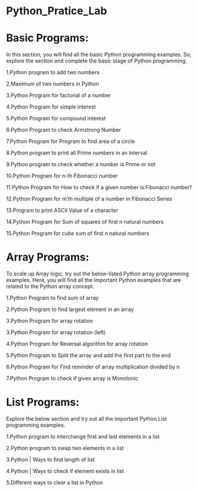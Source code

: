 # Python_Pratice_Lab
# Basic Programs:
In this section, you will find all the basic Python programming examples. So, explore the section and complete the basic stage of Python programming.

1.Python program to add two numbers

2.Maximum of two numbers in Python

3.Python Program for factorial of a number

4.Python Program for simple interest

5.Python Program for compound interest

6.Python Program to check Armstrong Number

7.Python Program for Program to find area of a circle

8.Python program to print all Prime numbers in an Interval

9.Python program to check whether a number is Prime or not

10.Python Program for n-th Fibonacci number

11.Python Program for How to check if a given number is Fibonacci number?

12.Python Program for n\’th multiple of a number in Fibonacci Series

13.Program to print ASCII Value of a character

14.Python Program for Sum of squares of first n natural numbers

15.Python Program for cube sum of first n natural numbers


# Array Programs:
To scale up Array logic, try out the below-listed Python array programming examples. Here, you will find all the important Python examples that are related to the Python array concept.

1.Python Program to find sum of array

2.Python Program to find largest element in an array

3.Python Program for array rotation

3.Python Program for array rotation (left)

4.Python Program for Reversal algorithm for array rotation

5.Python Program to Split the array and add the first part to the end

6.Python Program for Find reminder of array multiplication divided by n

7.Python Program to check if given array is Monotonic


# List Programs:
Explore the below section and try out all the important Python List programming examples.

1.Python program to interchange first and last elements in a list

2.Python program to swap two elements in a list

3.Python | Ways to find length of list

4.Python | Ways to check if element exists in list

5.Different ways to clear a list in Python

